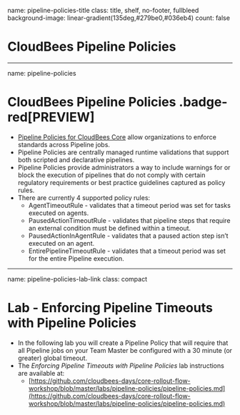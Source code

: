 name: pipeline-policies-title
class: title, shelf, no-footer, fullbleed
background-image: linear-gradient(135deg,#279be0,#036eb4)
count: false

# CloudBees Pipeline Policies

---
name: pipeline-policies

# CloudBees Pipeline Policies .badge-red[PREVIEW]

* [Pipeline Policies for CloudBees Core](https://docs.cloudbees.com/docs/admin-resources/latest/pipelines-user-guide/pipeline-policies) allow organizations to enforce standards across Pipeline jobs.
* Pipeline Policies are centrally managed runtime validations that support both scripted and declarative pipelines.
* Pipeline Policies provide administrators a way to include warnings for or block the execution of pipelines that do not comply with certain regulatory requirements or best practice guidelines captured as policy rules.
* There are currently 4 supported policy rules:
  * AgentTimeoutRule - validates that a timeout period was set for tasks executed on agents.
  * PausedActionTimeoutRule - validates that pipeline steps that require an external condition must be defined within a timeout.
  * PausedActionInAgentRule - validates that a paused action step isn’t executed on an agent.
  * EntirePipelineTimeoutRule - validates that a timeout period was set for the entire Pipeline execution.

---
name: pipeline-policies-lab-link
class: compact

# Lab - Enforcing Pipeline Timeouts with Pipeline Policies

* In the following lab you will create a Pipeline Policy that will require that all Pipeline jobs on your Team Master be configured with a 30 minute (or greater) global timeout.
* The *Enforcing Pipeline Timeouts with Pipeline Policies* lab instructions are available at: 
  * [https://github.com/cloudbees-days/core-rollout-flow-workshop/blob/master/labs/pipeline-policies/pipeline-policies.md](https://github.com/cloudbees-days/core-rollout-flow-workshop/blob/master/labs/pipeline-policies/pipeline-policies.md)
